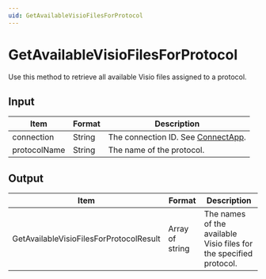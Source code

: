 ```yaml
---
uid: GetAvailableVisioFilesForProtocol
---
```


# GetAvailableVisioFilesForProtocol

Use this method to retrieve all available Visio files assigned to a protocol.

## Input

| Item         | Format | Description                                          |
|--------------|--------|------------------------------------------------------|
| connection   | String | The connection ID. See [ConnectApp](xref:ConnectApp). |
| protocolName | String | The name of the protocol.                            |

## Output

| Item                                    | Format          | Description                                                        |
|-----------------------------------------|-----------------|--------------------------------------------------------------------|
| GetAvailableVisioFilesForProtocolResult | Array of string | The names of the available Visio files for the specified protocol. |
